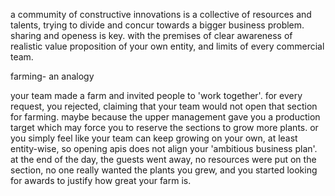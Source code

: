 a commumity of constructive innovations is a collective of resources and talents, trying to divide and concur towards a bigger business problem. sharing and openess is key. with the premises of clear awareness of realistic value proposition of your own entity, and limits of every commercial team.

farming- an analogy

your team made a farm and invited people to 'work together'. for every request, you rejected, claiming that your team would not open that section for farming. maybe because the upper management gave you a production target which may force you to reserve the sections to grow more plants. or you simply feel like your team can keep growing on your own, at least entity-wise, so opening apis does not align your 'ambitious business plan'. at the end of the day, the guests went away, no resources were put on the section, no one really wanted the plants you grew, and you started looking for awards to justify how great your farm is. 

